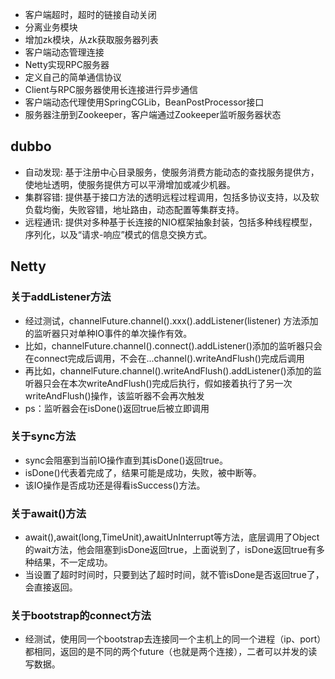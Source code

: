 - 客户端超时，超时的链接自动关闭
- 分离业务模块
- 增加zk模块，从zk获取服务器列表
- 客户端动态管理连接
- Netty实现RPC服务器
- 定义自己的简单通信协议
- Client与RPC服务器使用长连接进行异步通信
- 客户端动态代理使用SpringCGLib，BeanPostProcessor接口
- 服务器注册到Zookeeper，客户端通过Zookeeper监听服务器状态
## dubbo
- 自动发现: 基于注册中心目录服务，使服务消费方能动态的查找服务提供方，使地址透明，使服务提供方可以平滑增加或减少机器。
- 集群容错: 提供基于接口方法的透明远程过程调用，包括多协议支持，以及软负载均衡，失败容错，地址路由，动态配置等集群支持。
- 远程通讯: 提供对多种基于长连接的NIO框架抽象封装，包括多种线程模型，序列化，以及“请求-响应”模式的信息交换方式。
  
## Netty
### 关于addListener方法
- 经过测试，channelFuture.channel().xxx().addListener(listener)
方法添加的监听器只对单种IO事件的单次操作有效。
- 比如，channelFuture.channel().connect().addListener()添加的监听器只会在connect完成后调用，不会在...channel().writeAndFlush()完成后调用
- 再比如，channelFuture.channel().writeAndFlush().addListener()添加的监听器只会在本次writeAndFlush()完成后执行，假如接着执行了另一次writeAndFlush()操作，该监听器不会再次触发
- ps：监听器会在isDone()返回true后被立即调用
### 关于sync方法
- sync会阻塞到当前IO操作直到其isDone()返回true。
- isDone()代表着完成了，结果可能是成功，失败，被中断等。
- 该IO操作是否成功还是得看isSuccess()方法。
### 关于await()方法
- await(),await(long,TimeUnit),awaitUnInterrupt等方法，底层调用了Object的wait方法，他会阻塞到isDone返回true，上面说到了，isDone返回true有多种结果，不一定成功。
- 当设置了超时时间时，只要到达了超时时间，就不管isDone是否返回true了，会直接返回。

### 关于bootstrap的connect方法
- 经测试，使用同一个bootstrap去连接同一个主机上的同一个进程（ip、port）都相同，返回的是不同的两个future（也就是两个连接），二者可以并发的读写数据。